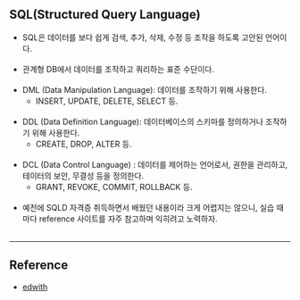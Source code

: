 SQL(Structured Query Language)
------------------------------

-	SQL은 데이터를 보다 쉽게 검색, 추가, 삭제, 수정 등 조작을 하도록 고안된 언어이다.<br><br>
-	관계형 DB에서 데이터를 조작하고 쿼리하는 표준 수단이다.<br><br>
-	DML (Data Manipulation Language): 데이터를 조작하기 위해 사용한다.
	-	INSERT, UPDATE, DELETE, SELECT 등.<br><br>
-	DDL (Data Definition Language): 데이터베이스의 스키마를 정의하거나 조작하기 위해 사용한다.
	-	CREATE, DROP, ALTER 등.<br><br>
-	DCL (Data Control Language) : 데이터를 제어하는 언어로서, 권한을 관리하고, 테이터의 보안, 무결성 등을 정의한다.
	-	GRANT, REVOKE, COMMIT, ROLLBACK 등.<br><br>
-	예전에 SQLD 자격증 취득하면서 배웠던 내용이라 크게 어렵지는 않으니, 실습 때 마다 reference 사이트를 자주 참고하며 익히려고 노력하자.<br><br>

---

Reference
---------

-	[edwith](https://www.edwith.org/boostcourse-web/lecture/16720/)
